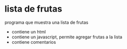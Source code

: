 # lista de frutas
programa que muestra una lista de frutas
* contiene un html
* contiene un javascript, permite agregar frutas a la lista
* contiene comentarios

